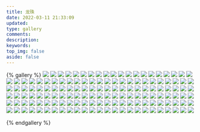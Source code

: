 ```yaml
---
title: 龙珠
date: 2022-03-11 21:33:09
updated:
type: gallery
comments:
description:
keywords:
top_img: false
aside: false
---
```


{% gallery %}
![](/img/Dragon-Ball/Android_8.webp)
![](/img/Dragon-Ball/Annin.webp)
![](/img/Dragon-Ball/Asura.png)
![](/img/Dragon-Ball/bacterian_artwork.webp)
![](/img/Dragon-Ball/Bear_theif.webp)
![](/img/Dragon-Ball/Bulma.png)
![](/img/Dragon-Ball/Bulma.webp)
![](/img/Dragon-Ball/Bulma_GoKu.png)
![](/img/Dragon-Ball/Bulma_Kid.png)
![](/img/Dragon-Ball/Bulma_Kid_1.png)
![](/img/Dragon-Ball/Bulma_Nightwear.png)
![](/img/Dragon-Ball/bulma_pijama.png)
![](/img/Dragon-Ball/Bulma_shy.jpg)
![](/img/Dragon-Ball/Bunny_Girl_Bulma.webp)
![](/img/Dragon-Ball/Buyon.png)
![](/img/Dragon-Ball/Captain_bacterian.webp)
![](/img/Dragon-Ball/Chiaotzu.png)
![](/img/Dragon-Ball/Chiaotzu_1.png)
![](/img/Dragon-Ball/Chichi.png)
![](/img/Dragon-Ball/Chichi.webp)
![](/img/Dragon-Ball/Chi_Chi_Dokkan.png)
![](/img/Dragon-Ball/Colonel_violet.webp)
![](/img/Dragon-Ball/Colonel_Yellow.png)
![](/img/Dragon-Ball/Comission_Mercury.webp)
![](/img/Dragon-Ball/Cymbal.png)
![](/img/Dragon-Ball/Devil_Man.png)
![](/img/Dragon-Ball/Double_Launch.jpg)
![](/img/Dragon-Ball/Dr._Brief.webp)
![](/img/Dragon-Ball/Draculaman.webp)
![](/img/Dragon-Ball/Dracula_Man.jpg)
![](/img/Dragon-Ball/dragon_balls.png)
![](/img/Dragon-Ball/Dragon_Ball_anime_logo.png)
![](/img/Dragon-Ball/Dr_Gero_Humain.webp)
![](/img/Dragon-Ball/Freeuse.png)
![](/img/Dragon-Ball/general_black.jpg)
![](/img/Dragon-Ball/General_Blue.png)
![](/img/Dragon-Ball/General_Silver_Trans.webp)
![](/img/Dragon-Ball/General_White.webp)
![](/img/Dragon-Ball/Giran.png)
![](/img/Dragon-Ball/Goku_battle.png)
![](/img/Dragon-Ball/Goku_fly.png)
![](/img/Dragon-Ball/goku_Freetoedit.png)
![](/img/Dragon-Ball/Goku_Kamehameha.png)
![](/img/Dragon-Ball/Grandpa_Gohan.png)
![](/img/Dragon-Ball/Grandpa_Gohan.webp)
![](/img/Dragon-Ball/Great_Ape_Goku.png)
![](/img/Dragon-Ball/Happy_Roshi.png)
![](/img/Dragon-Ball/host.jpg)
![](/img/Dragon-Ball/Jackie_Chan.png)
![](/img/Dragon-Ball/Kame_Sennin.png)
![](/img/Dragon-Ball/Kamisama.png)
![](/img/Dragon-Ball/Karin.png)
![](/img/Dragon-Ball/Karin_Tower.webp)
![](/img/Dragon-Ball/Kid_Goku_Original.png)
![](/img/Dragon-Ball/Kid_Piccolo_Jr.webp)
![](/img/Dragon-Ball/kindpng_1506946.png)
![](/img/Dragon-Ball/kindpng_177323.png)
![](/img/Dragon-Ball/King_Chapa.png)
![](/img/Dragon-Ball/King_chappa.webp)
![](/img/Dragon-Ball/king_piccolo_old.webp)
![](/img/Dragon-Ball/Krillin_kamekameha.png)
![](/img/Dragon-Ball/Krillin_Kid.png)
![](/img/Dragon-Ball/Launch.jpg)
![](/img/Dragon-Ball/Little_Mummy.png)
![](/img/Dragon-Ball/Lucifer.png)
![](/img/Dragon-Ball/Lucifer_Vampire.webp)
![](/img/Dragon-Ball/lunch.jpg)
![](/img/Dragon-Ball/Lunch_bw.png)
![](/img/Dragon-Ball/Lunch_forma_buena_Artwork.webp)
![](/img/Dragon-Ball/Lunch_Yellow.png)
![](/img/Dragon-Ball/Mai.png)
![](/img/Dragon-Ball/Mai_0.webp)
![](/img/Dragon-Ball/man_wolf.webp)
![](/img/Dragon-Ball/man_wolf_human_form.png)
![](/img/Dragon-Ball/Master_Roshi.png)
![](/img/Dragon-Ball/Master_Roshi_Dbz.png)
![](/img/Dragon-Ball/Master_Roshi_Png.png)
![](/img/Dragon-Ball/Master_Shen.png)
![](/img/Dragon-Ball/Mme_Brief.webp)
![](/img/Dragon-Ball/Mr_Popo.png)
![](/img/Dragon-Ball/Mr_Popo_Png.png)
![](/img/Dragon-Ball/Murasaki_Revenge_KP.png)
![](/img/Dragon-Ball/Murasaki_Revenge_KP.webp)
![](/img/Dragon-Ball/Mutaito.png)
![](/img/Dragon-Ball/mutaito_battle.png)
![](/img/Dragon-Ball/nam.png)
![](/img/Dragon-Ball/nam_battle.png)
![](/img/Dragon-Ball/Obake_Uranai_Baba.webp)
![](/img/Dragon-Ball/Oolong.png)
![](/img/Dragon-Ball/Oolong_1.png)
![](/img/Dragon-Ball/Ox_King_head.png)
![](/img/Dragon-Ball/ox_king.jpg)
![](/img/Dragon-Ball/Ox_King.png)
![](/img/Dragon-Ball/ox_king_awakening.png)
![](/img/Dragon-Ball/pamput.webp)
![](/img/Dragon-Ball/Piano_Dokkan.webp)
![](/img/Dragon-Ball/Piccolo.png)
![](/img/Dragon-Ball/Piccolo_1.png)
![](/img/Dragon-Ball/Piccolo_2.png)
![](/img/Dragon-Ball/Piccolo_Demon_King.png)
![](/img/Dragon-Ball/Piccolo_Evil.jpg)
![](/img/Dragon-Ball/Pilaf.png)
![](/img/Dragon-Ball/Pilaf.webp)
![](/img/Dragon-Ball/Plague.webp)
![](/img/Dragon-Ball/Puar.jpg)
![](/img/Dragon-Ball/Puar.png)
![](/img/Dragon-Ball/Puar_Artwork.webp)
![](/img/Dragon-Ball/ranfan.png)
![](/img/Dragon-Ball/Ranfan_Artwork.webp)
![](/img/Dragon-Ball/RedRibbonArmy.jpg)
![](/img/Dragon-Ball/Red_Delicious.png)
![](/img/Dragon-Ball/Roshi.png)
![](/img/Dragon-Ball/Roshi_Moon.png)
![](/img/Dragon-Ball/Roshi_No_Glasses.png)
![](/img/Dragon-Ball/Roshi_Old_Man.png)
![](/img/Dragon-Ball/Sea_Turtle.webp)
![](/img/Dragon-Ball/Sgt.Metallic.png)
![](/img/Dragon-Ball/shenron.png)
![](/img/Dragon-Ball/Shu.png)
![](/img/Dragon-Ball/Shu_Dokkan.webp)
![](/img/Dragon-Ball/Son_Goku.png)
![](/img/Dragon-Ball/star_4.png)
![](/img/Dragon-Ball/tambourine.png)
![](/img/Dragon-Ball/Tambourine.webp)
![](/img/Dragon-Ball/Tao_Pai_Pai.png)
![](/img/Dragon-Ball/Tao_Pai_Pai_Cyborg.png)
![](/img/Dragon-Ball/Tao_Pai_Pai_fight.png)
![](/img/Dragon-Ball/Tao_Pai_Pai_Movie.png)
![](/img/Dragon-Ball/Tao_Pai_Pai_tree.png)
![](/img/Dragon-Ball/Teen_Bulma.webp)
![](/img/Dragon-Ball/teen_bulma_goku.png)
![](/img/Dragon-Ball/Ten_Shin_Han.png)
![](/img/Dragon-Ball/Tien.png)
![](/img/Dragon-Ball/Umigame_art.webp)
![](/img/Dragon-Ball/upa_kid.png)
![](/img/Dragon-Ball/Uranai_Baba.png)
![](/img/Dragon-Ball/Uranai_Baba_Force.jpg)
![](/img/Dragon-Ball/Uron.webp)
![](/img/Dragon-Ball/xian.jpg)
![](/img/Dragon-Ball/Yajirobe.png)
![](/img/Dragon-Ball/Yajirobe_Dokkan.webp)
![](/img/Dragon-Ball/Yamcha.png)
![](/img/Dragon-Ball/Young_Piccolo.png)
![](/img/Dragon-Ball/young_Piccolo_demon.png)
![](/img/Dragon-Ball/Young_Yamcha.png)

{% endgallery %}

